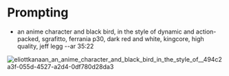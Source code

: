 # Prompting

- an anime character and black bird, in the style of dynamic and action-packed, sgrafitto, ferrania p30, dark red and white, kingcore, high quality, jeff legg --ar 35:22

![eliottkanaan_an_anime_character_and_black_bird_in_the_style_of__494c2a3f-055d-4527-a2d4-0df780d28da3](https://github.com/CarlosMElliot/Prompting/assets/137971205/b4a6c6dd-6692-4b22-ad1e-9f08baf5b013)
